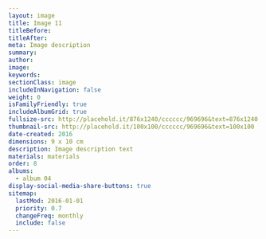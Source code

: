 ```yaml
---
layout: image
title: Image 11
titleBefore:
titleAfter:
meta: Image description
summary:
author:
image:
keywords:
sectionClass: image
includeInNavigation: false
weight: 0
isFamilyFriendly: true
includeAlbumGrid: true
fullsize-src: http://placehold.it/876x1240/cccccc/969696&text=876x1240
thumbnail-src: http://placehold.it/100x100/cccccc/969696&text=100x100
date-created: 2016
dimensions: 9 x 10 cm
description: Image description text
materials: materials
order: 8
albums:
  - album 04
display-social-media-share-buttons: true
sitemap:
  lastMod: 2016-01-01
  priority: 0.7
  changeFreq: monthly
  include: false
---
```


